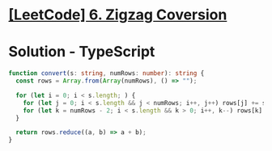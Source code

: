 # [[LeetCode] 6. Zigzag Coversion](https://leetcode.com/problems/zigzag-conversion/description)

# Solution - TypeScript

```typescript
function convert(s: string, numRows: number): string {
  const rows = Array.from(Array(numRows), () => "");

  for (let i = 0; i < s.length; ) {
    for (let j = 0; i < s.length && j < numRows; i++, j++) rows[j] += s[i];
    for (let k = numRows - 2; i < s.length && k > 0; i++, k--) rows[k] += s[i];
  }

  return rows.reduce((a, b) => a + b);
}
```
